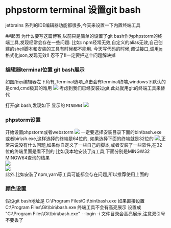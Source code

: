 # phpstorm terminal 设置git bash

jetbrains 系列的IDE编辑器功能都很多,今天来设置一下内置终端工具  

##起因
为什么要写这篇博客,以前只是简单的设置了git bash作为phpstorm的终端工具,发现经常会存在一些问题:
比如: npm经常无效,自定义的alias无效,自己创建的shell脚本和安装的工具有时候都不能用. 今天写代码的时候,调试接口,调用jq格式化json,发现无效!! 忍不了!!一定要把这个问题解决掉

### 编辑器terminal位置 git bash展示
如图所示编辑器左下角有,Terminal选项,点击会有terminal终端,windows下默认的是cmd,cmd极其的难用
![](https://ws1.sinaimg.cn/large/0063sFGSgy1g2du1xv7lcj30f00113yc.jpg)
考虑到我们已经安装过git,此处就用git的终端工具来替代


打开git bash,发现如下 显示的 `MINGW64`
![](https://ws1.sinaimg.cn/large/0063sFGSgy1g2du5v3ptnj309j0313yc.jpg)
### phpstorm设置
开始设置phpstorm或者webstorm
![](https://ws1.sinaimg.cn/large/0063sFGSgy1g2dubjn5m6j30wo0kuwhx.jpg)
一定要选择安装目录下面的bin\bash.exe 或者bin\sh.exe,这样选择的终端是64位的,
如果选择下面的终端就是32位的
![](https://ws1.sinaimg.cn/large/0063sFGSgy1g2due4exdvj305z017dfm.jpg),正常来说没有什么问题,如果你自定义了一些自己的脚本,或者安装了一些软件,在32位的终端里面是看不到的
比如我本地安装了jq工具,下面分别是MINGW32 MINGW64查询的结果  
![](https://ws1.sinaimg.cn/large/0063sFGSgy1g2dufo25mhj307302d3yc.jpg)  
![](https://ws1.sinaimg.cn/large/0063sFGSgy1g2dugzbt1oj307q02qglg.jpg)  
此外.比如安装了npm,yarn等工具可能都会存在问题,所以推荐使用上面的

### 颜色设置
假设git bash地址是 C:\Program Files\Git\bin\bash.exe
如果直接设置 C:\Program Files\Git\bin\bash.exe 终端工具不会有高亮展示
设置成 "C:\Program Files\Git\bin\bash.exe" --login -i 文件目录会高亮展示,注意双引号不要丢了


